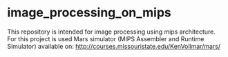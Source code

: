 # image_processing_on_mips
This repository is intended for image processing using mips architecture.
For this project is used Mars simulator (MIPS Assembler and Runtime Simulator) available on:
http://courses.missouristate.edu/KenVollmar/mars/
